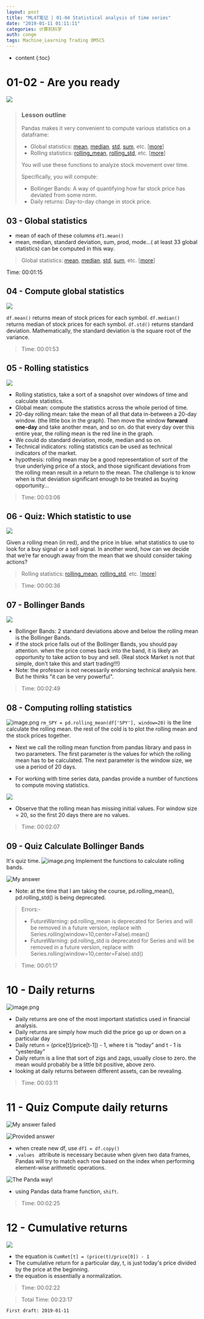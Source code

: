 ```yaml
---
layout: post
title: "ML4T笔记 | 01-04 Statistical analysis of time series"
date: "2019-01-11 01:11:11"
categories: 计算机科学
auth: conge
tags: Machine_Learning Trading OMSCS
---
```

* content
{:toc}

# 01-02 - Are you ready  

![](/assets/images/计算机科学/118382-bbd1577e77aaa147.png)

> ### Lesson outline
> 
> Pandas makes it very convenient to compute various statistics on a dataframe:
> 
> *   Global statistics: [mean](http://pandas.pydata.org/pandas-docs/stable/generated/pandas.DataFrame.mean.html), [median](http://pandas.pydata.org/pandas-docs/stable/generated/pandas.DataFrame.median.html), [std](http://pandas.pydata.org/pandas-docs/stable/generated/pandas.DataFrame.std.html), [sum](http://pandas.pydata.org/pandas-docs/stable/generated/pandas.DataFrame.sum.html), etc. [[more](http://pandas.pydata.org/pandas-docs/stable/api.html#api-dataframe-stats)]
> *   Rolling statistics: [rolling_mean](http://pandas.pydata.org/pandas-docs/stable/generated/pandas.rolling_mean.html), [rolling_std](http://pandas.pydata.org/pandas-docs/stable/generated/pandas.rolling_std.html), etc. [[more](http://pandas.pydata.org/pandas-docs/stable/computation.html?highlight=rolling%20statistics#moving-rolling-statistics-moments)]
> 
> You will use these functions to analyze stock movement over time.
> 
> Specifically, you will compute:
> 
> *   Bollinger Bands: A way of quantifying how far stock price has deviated from some norm.
> *   Daily returns: Day-to-day change in stock price.




## 03 - Global statistics

* mean of each of these columns `df1.mean()`
* mean, median, standard deviation, sum, prod, mode...( at least 33 global statistics) can be computed in this way.

> Global statistics: [mean](http://pandas.pydata.org/pandas-docs/stable/generated/pandas.DataFrame.mean.html), [median](http://pandas.pydata.org/pandas-docs/stable/generated/pandas.DataFrame.median.html), [std](http://pandas.pydata.org/pandas-docs/stable/generated/pandas.DataFrame.std.html), [sum](http://pandas.pydata.org/pandas-docs/stable/generated/pandas.DataFrame.sum.html), etc. [[more](http://pandas.pydata.org/pandas-docs/stable/api.html#api-dataframe-stats)]

Time: 00:01:15

## 04 - Compute global statistics

![](/assets/images/计算机科学/118382-8bf83de480b2a28e.png)

`df.mean()` returns mean of stock prices for each symbol.
`df.median()` returns median of stock prices for each symbol.
`df.std()` returns standard deviation. Mathematically, the standard deviation is the square root of the variance.

> Time: 00:01:53

## 05 - Rolling statistics

![](/assets/images/计算机科学/118382-ce7b32c6bad615f8.png)

* Rolling statistics, take a sort of a snapshot over windows of time and calculate statistics.
* Global mean: compute the statistics across the whole period of time.
* 20-day rolling mean: take the mean of all that data in-between a 20-day window. (the little box in the graph). Then move the window __forward one-day__ and take another mean, and so on. do that every day over this entire year, the rolling mean is the red line in the graph.
* We could do standard deviation, mode, median and so on.
* Technical indicators: rolling statistics can be used as technical indicators of the market.
* hypothesis: rolling mean may be a good representation of sort of the true underlying price of a stock, and those significant deviations from the rolling mean result in a return to the mean. The challenge is to know when is that deviation significant enough to be treated as buying opportunity...

> Time: 00:03:06

## 06 - Quiz: Which statistic to use
![](/assets/images/计算机科学/118382-4837c899815e9296.png)

Given a rolling mean (in red), and the price in blue. what statistics to use to look for a buy signal or a sell signal. In another word, how can we decide that we’re far enough away from the mean that we should consider taking actions?

> Rolling statistics: [rolling_mean](http://pandas.pydata.org/pandas-docs/stable/generated/pandas.rolling_mean.html), [rolling_std](http://pandas.pydata.org/pandas-docs/stable/generated/pandas.rolling_std.html), etc. [[more](http://pandas.pydata.org/pandas-docs/stable/computation.html?highlight=rolling%20statistics#moving-rolling-statistics-moments)]

> Time: 00:00:36


## 07 - Bollinger Bands
![](/assets/images/计算机科学/118382-17af22a904e8e2d7.png)

* Bollinger Bands: 2 standard deviations above and below the rolling mean is the Bollinger Bands.
* if the stock price falls out of the Bollinger Bands, you should pay attention. when the price comes back into the band, it is likely an opportunity to take action to buy and sell. (Real stock Market is not that simple, don't take this and start trading!!!)
* Note: the professor is not necessarily endorsing technical analysis here. But he thinks "it can be very powerful".

> Time: 00:02:49

## 08 - Computing rolling statistics

![image.png](/assets/images/计算机科学/118382-6824ae5f7905cfc6.png)
`rm_SPY = pd.rolling_mean(df['SPY'], window=20)` is the line calculate the rolling mean. the rest of the cold is to plot the rolling mean and the stock prices together.
* Next we call the rolling mean function from pandas library and pass in two parameters. The first parameter is the values for which the rolling mean has to be calculated. The next parameter is the window size, we use a period of 20 days.

* For working with time series data, pandas provide a number of functions to compute moving statistics.

![](/assets/images/计算机科学/118382-92f270ac7dcc8250.png)

* Observe that the rolling mean has missing initial values. For window size = 20, so the first 20 days there are no values.

> Time: 00:02:07

## 09 - Quiz Calculate Bollinger Bands
It's quiz time.
![image.png](/assets/images/计算机科学/118382-4eb03faddd29abf2.png)
Implement the functions to calculate rolling bands.

![My answer](/assets/images/计算机科学/118382-d7bbe2a28ad82f0a.png)
* Note: at the time that I am taking the course, pd.rolling_mean(), pd.rolling_std() is being deprecated.
> Errors:-
> * FutureWarning: pd.rolling_mean is deprecated for Series and will be removed in a future version, replace with 
	Series.rolling(window=10,center=False).mean()
> * FutureWarning: pd.rolling_std is deprecated for Series and will be removed in a future version, replace with 
	Series.rolling(window=10,center=False).std()

> Time: 00:01:17

# 10 - Daily returns
![image.png](/assets/images/计算机科学/118382-0436ab49f3272741.png)

* Daily returns are one of the most important statistics used in financial analysis.
* Daily returns are simply how much did the price go up or down on a particular day
* Daily return = (price[t]/price[t-1]) - 1, where t is "today" and t - 1 is "yesterday"
* Daily return is a line that sort of zigs and zags, usually close to zero. the mean would probably be a little bit positive, above zero.
* looking at daily returns between different assets, can be revealing.

> Time: 00:03:11

# 11 - Quiz Compute daily returns

![My answer failed](/assets/images/计算机科学/118382-81e75e349ff14c73.png)

![Provided answer](/assets/images/计算机科学/118382-6a5e1d359b9582ee.png)


* when create new df,  use `df1 = df.copy()`
* `.values ` attribute is necessary because when given two data frames, Pandas will try to match each row based on the index when performing element-wise arithmetic operations.

![The Panda way!](/assets/images/计算机科学/118382-557f4f23e419a115.png)
* using Pandas data frame function, `shift`.

> Time: 00:02:25

# 12 - Cumulative returns

![](/assets/images/计算机科学/118382-3ed97c0afa9c8dda.png)
* the equation is `CumRet[t] = (price(t)/price[0]) - 1`
*  The cumulative return for a particular day, t, is just today's price divided by the price at the beginning.
* the equation is essentially a normalization.

> Time: 00:02:22

> Total Time: 00:23:17

```
First draft: 2019-01-11
```
